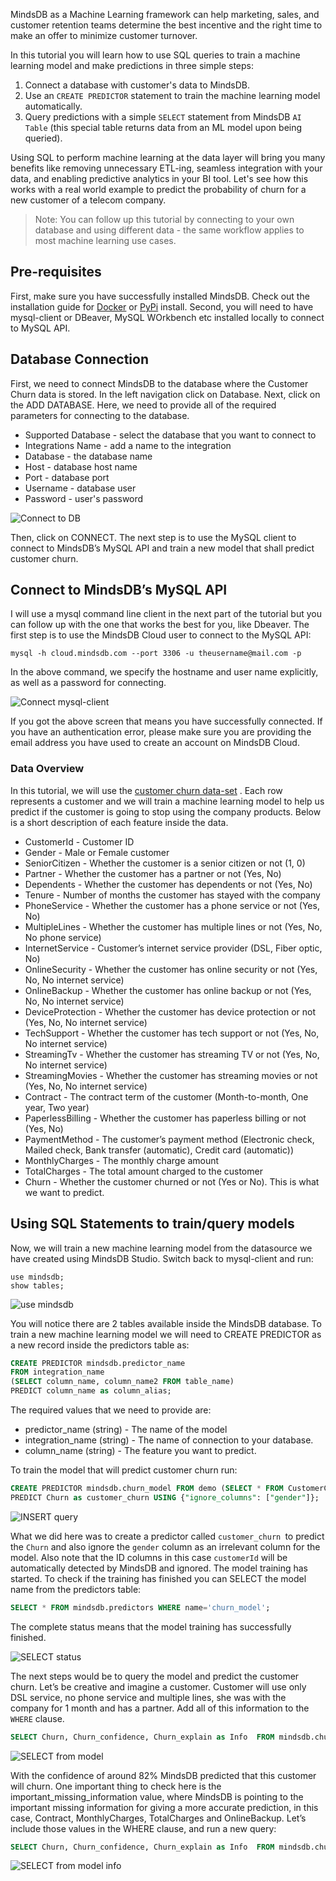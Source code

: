 
MindsDB as a Machine Learning framework can help marketing, sales, and customer retention teams determine the best incentive and the right time to make an offer to minimize customer turnover.

In this tutorial you will learn how to use SQL queries to train a machine learning model and make predictions in three simple steps:

1. Connect a database with customer's data to MindsDB.
2. Use an `CREATE PREDICTOR` statement to train the machine learning model automatically.
3. Query predictions with a simple `SELECT` statement from MindsDB `AI Table` (this special table returns data from an ML model upon being queried).

Using SQL to perform machine learning at the data layer will bring you many benefits like removing unnecessary ETL-ing, seamless integration with your data, and enabling predictive analytics in your BI tool.  Let's see how this works with a real world example to predict the probability of churn for a new customer of a telecom company.

> Note: You can follow up this tutorial by connecting to your own database and using different data - the same workflow applies to most machine learning use cases.

## Pre-requisites

First, make sure you have successfully installed MindsDB. Check out the installation guide for [Docker](/deployment/docker/) or [PyPi](/deployment/source/) install. Second, you will need to have mysql-client or DBeaver, MySQL WOrkbench etc installed locally to connect to MySQL API.

## Database Connection

First, we need to connect MindsDB to the database where the Customer Churn data is stored. In the left navigation click on Database. Next, click on the ADD DATABASE. Here, we need to provide all of the required parameters for connecting to the database.

* Supported Database - select the database that you want to connect to
* Integrations Name - add a name to the integration
* Database - the database name
* Host - database host name
* Port - database port
* Username - database user
* Password - user's password

![Connect to DB](/assets/sql/tutorials/connect.gif)

Then, click on CONNECT. The next step is to use the MySQL client to connect to MindsDB’s MySQL API and train a new model that shall predict customer churn.

## Connect to MindsDB’s MySQL API

I will use a mysql command line client in the next part of the tutorial but you can follow up with the one that works the best for you, like Dbeaver. The first step is to use the MindsDB Cloud user to connect to the MySQL API:

```
mysql -h cloud.mindsdb.com --port 3306 -u theusername@mail.com -p
```

In the above command, we specify the hostname and user name explicitly, as well as a password for connecting.


![Connect mysql-client](/assets/sql/tutorials/connect.png)

If you got the above screen that means you have successfully connected. If you have an authentication error, please make sure you are providing the email address you have used to create an account on MindsDB Cloud.

### Data Overview

In this tutorial, we will use the [customer churn data-set](https://raw.githubusercontent.com/mindsdb/mindsdb-examples/master/classics/customer_churn/raw_data/WA_Fn-UseC_-Telco-Customer-Churn.csv) . Each row represents a customer and we will train a machine learning model to help us predict if the customer is going to stop using the company products. Below is a short description of each feature inside the data.

* CustomerId - Customer ID
* Gender - Male or Female customer
* SeniorCitizen - Whether the customer is a senior citizen or not (1, 0)
* Partner - Whether the customer has a partner or not (Yes, No)
* Dependents - Whether the customer has dependents or not (Yes, No)
* Tenure - Number of months the customer has stayed with the company
* PhoneService - Whether the customer has a phone service or not (Yes, No)
* MultipleLines - Whether the customer has multiple lines or not (Yes, No, No phone service)
* InternetService - Customer’s internet service provider (DSL, Fiber optic, No)
* OnlineSecurity - Whether the customer has online security or not (Yes, No, No internet service)
* OnlineBackup - Whether the customer has online backup or not (Yes, No, No internet service)
* DeviceProtection - Whether the customer has device protection or not (Yes, No, No internet service)
* TechSupport - Whether the customer has tech support or not (Yes, No, No internet service)
* StreamingTv - Whether the customer has streaming TV or not (Yes, No, No internet service)
* StreamingMovies - Whether the customer has streaming movies or not (Yes, No, No internet service)
* Contract - The contract term of the customer (Month-to-month, One year, Two year)
* PaperlessBilling - Whether the customer has paperless billing or not (Yes, No)
* PaymentMethod - The customer’s payment method (Electronic check, Mailed check, Bank transfer (automatic), Credit card (automatic))
* MonthlyCharges - The monthly charge amount
* TotalCharges - The total amount charged to the customer
* Churn - Whether the customer churned or not (Yes or No). This is what we want to predict.

## Using SQL Statements to train/query models

Now, we will train a new machine learning model from the datasource we have created using MindsDB Studio. 
Switch back to mysql-client and run:

```
use mindsdb;
show tables;
```

![use  mindsdb](/assets/sql/tutorials/use.png)

You will notice there are 2 tables available inside the MindsDB database. To train a new machine learning model we will need to CREATE PREDICTOR as a new record inside the predictors table as:

```sql
CREATE PREDICTOR mindsdb.predictor_name
FROM integration_name 
(SELECT column_name, column_name2 FROM table_name)
PREDICT column_name as column_alias;
```

The required values that we need to provide are:

* predictor_name (string) - The name of the model
* integration_name (string) - The name of connection to your database.
* column_name (string) - The feature you want to predict.

To train the model that will predict customer churn run:

```sql
CREATE PREDICTOR mindsdb.churn_model FROM demo (SELECT * FROM CustomerChurnData)
PREDICT Churn as customer_churn USING {"ignore_columns": ["gender"]};
```

![INSERT query](/assets/sql/tutorials/insert.png)

What we did here was to create a predictor called `customer_churn `to predict the `Churn` and also ignore the `gender` column as an irrelevant column for the model. Also note that the ID columns in this case `customerId` will be automatically detected by MindsDB and ignored. The model training has started. To check if the training has finished you can SELECT the model name from the predictors table:

```sql
SELECT * FROM mindsdb.predictors WHERE name='churn_model';
```

The complete status means that the model training has successfully finished. 

![SELECT status](/assets/sql/tutorials/status.png)

The next steps would be to query the model and predict the customer churn. Let’s be creative and imagine a customer. Customer will use only DSL service, no phone service and multiple lines, she was with the company for 1 month and has a partner. Add all of this information to the `WHERE` clause.

```sql
SELECT Churn, Churn_confidence, Churn_explain as Info  FROM mindsdb.churn_model WHERE when_data='{"SeniorCitizen": 0, "Partner": "Yes", "Dependents": "No", "tenure": 1, "PhoneService": "No", "MultipleLines": "No phone service", "InternetService": "DSL"}';
```

![SELECT from model](/assets/sql/tutorials/select.png)

With the confidence of around 82% MindsDB predicted that this customer will churn. One important thing to check here is the important_missing_information value, where MindsDB is pointing to the important missing information for giving a more accurate prediction, in this case, Contract, MonthlyCharges, TotalCharges and OnlineBackup. Let’s include those values in the WHERE clause, and run a new query:

```sql
SELECT Churn, Churn_confidence, Churn_explain as Info  FROM mindsdb.churn_model WHERE when_data='{"SeniorCitizen": 0, "Partner": "Yes", "Dependents": "No", "tenure": 1, "PhoneService": "No", "MultipleLines": "No phone service", "InternetService": "DSL", "OnlineSecurity": "No", "OnlineBackup": "Yes", "DeviceProtection": "No", "TechSupport": "No", "StreamingTV": "No", "StreamingMovies": "No", "Contract": "Month-to-month", "PaperlessBilling": "Yes", "PaymentMethod": "Electronic check", "MonthlyCharges": 29.85, "TotalCharges": 29.85}';
```

![SELECT from model info](/assets/sql/tutorials/selecti.png)
